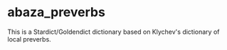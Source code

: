 # abaza_preverbs
This is a Stardict/Goldendict dictionary based on Klychev's dictionary of local preverbs.
